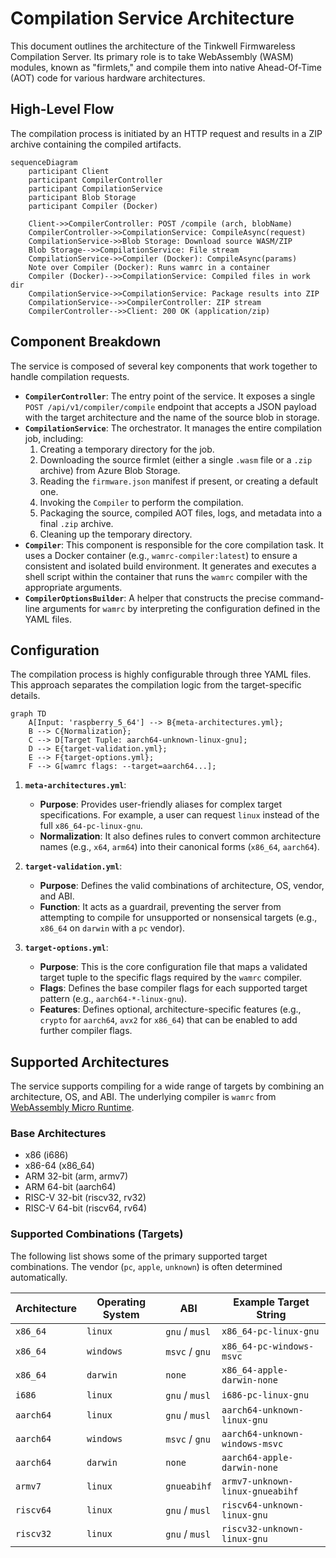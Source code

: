 # Compilation Service Architecture

This document outlines the architecture of the Tinkwell Firmwareless Compilation Server. Its primary role is to take WebAssembly (WASM) modules, known as "firmlets," and compile them into native Ahead-Of-Time (AOT) code for various hardware architectures.

## High-Level Flow

The compilation process is initiated by an HTTP request and results in a ZIP archive containing the compiled artifacts.

```mermaid
sequenceDiagram
    participant Client
    participant CompilerController
    participant CompilationService
    participant Blob Storage
    participant Compiler (Docker)

    Client->>CompilerController: POST /compile (arch, blobName)
    CompilerController->>CompilationService: CompileAsync(request)
    CompilationService->>Blob Storage: Download source WASM/ZIP
    Blob Storage-->>CompilationService: File stream
    CompilationService->>Compiler (Docker): CompileAsync(params)
    Note over Compiler (Docker): Runs wamrc in a container
    Compiler (Docker)-->>CompilationService: Compiled files in work dir
    CompilationService->>CompilationService: Package results into ZIP
    CompilationService-->>CompilerController: ZIP stream
    CompilerController-->>Client: 200 OK (application/zip)
```

## Component Breakdown

The service is composed of several key components that work together to handle compilation requests.

*   **`CompilerController`**: The entry point of the service. It exposes a single `POST /api/v1/compiler/compile` endpoint that accepts a JSON payload with the target architecture and the name of the source blob in storage.
*   **`CompilationService`**: The orchestrator. It manages the entire compilation job, including:
    1.  Creating a temporary directory for the job.
    2.  Downloading the source firmlet (either a single `.wasm` file or a `.zip` archive) from Azure Blob Storage.
    3.  Reading the `firmware.json` manifest if present, or creating a default one.
    4.  Invoking the `Compiler` to perform the compilation.
    5.  Packaging the source, compiled AOT files, logs, and metadata into a final `.zip` archive.
    6.  Cleaning up the temporary directory.
*   **`Compiler`**: This component is responsible for the core compilation task. It uses a Docker container (e.g., `wamrc-compiler:latest`) to ensure a consistent and isolated build environment. It generates and executes a shell script within the container that runs the `wamrc` compiler with the appropriate arguments.
*   **`CompilerOptionsBuilder`**: A helper that constructs the precise command-line arguments for `wamrc` by interpreting the configuration defined in the YAML files.

## Configuration

The compilation process is highly configurable through three YAML files. This approach separates the compilation logic from the target-specific details.

```mermaid
graph TD
    A[Input: 'raspberry_5_64'] --> B{meta-architectures.yml};
    B --> C{Normalization};
    C --> D[Target Tuple: aarch64-unknown-linux-gnu];
    D --> E{target-validation.yml};
    E --> F{target-options.yml};
    F --> G[wamrc flags: --target=aarch64...];
```

1.  **`meta-architectures.yml`**:
    *   **Purpose**: Provides user-friendly aliases for complex target specifications. For example, a user can request `linux` instead of the full `x86_64-pc-linux-gnu`.
    *   **Normalization**: It also defines rules to convert common architecture names (e.g., `x64`, `arm64`) into their canonical forms (`x86_64`, `aarch64`).

2.  **`target-validation.yml`**:
    *   **Purpose**: Defines the valid combinations of architecture, OS, vendor, and ABI.
    *   **Function**: It acts as a guardrail, preventing the server from attempting to compile for unsupported or nonsensical targets (e.g., `x86_64` on `darwin` with a `pc` vendor).

3.  **`target-options.yml`**:
    *   **Purpose**: This is the core configuration file that maps a validated target tuple to the specific flags required by the `wamrc` compiler.
    *   **Flags**: Defines the base compiler flags for each supported target pattern (e.g., `aarch64-*-linux-gnu`).
    *   **Features**: Defines optional, architecture-specific features (e.g., `crypto` for `aarch64`, `avx2` for `x86_64`) that can be enabled to add further compiler flags.

## Supported Architectures

The service supports compiling for a wide range of targets by combining an architecture, OS, and ABI. The underlying compiler is `wamrc` from [WebAssembly Micro Runtime](https://github.com/bytecodealliance/wasm-micro-runtime).

### Base Architectures
*   x86 (i686)
*   x86-64 (x86_64)
*   ARM 32-bit (arm, armv7)
*   ARM 64-bit (aarch64)
*   RISC-V 32-bit (riscv32, rv32)
*   RISC-V 64-bit (riscv64, rv64)

### Supported Combinations (Targets)
The following list shows some of the primary supported target combinations. The vendor (`pc`, `apple`, `unknown`) is often determined automatically.

| Architecture | Operating System | ABI             | Example Target String                |
|--------------|------------------|-----------------|--------------------------------------|
| `x86_64`     | `linux`          | `gnu` / `musl`  | `x86_64-pc-linux-gnu`                |
| `x86_64`     | `windows`        | `msvc` / `gnu`  | `x86_64-pc-windows-msvc`             |
| `x86_64`     | `darwin`         | `none`          | `x86_64-apple-darwin-none`           |
| `i686`       | `linux`          | `gnu` / `musl`  | `i686-pc-linux-gnu`                  |
| `aarch64`    | `linux`          | `gnu` / `musl`  | `aarch64-unknown-linux-gnu`          |
| `aarch64`    | `windows`        | `msvc` / `gnu`  | `aarch64-unknown-windows-msvc`       |
| `aarch64`    | `darwin`         | `none`          | `aarch64-apple-darwin-none`          |
| `armv7`      | `linux`          | `gnueabihf`     | `armv7-unknown-linux-gnueabihf`      |
| `riscv64`    | `linux`          | `gnu` / `musl`  | `riscv64-unknown-linux-gnu`          |
| `riscv32`    | `linux`          | `gnu` / `musl`  | `riscv32-unknown-linux-gnu`          |

